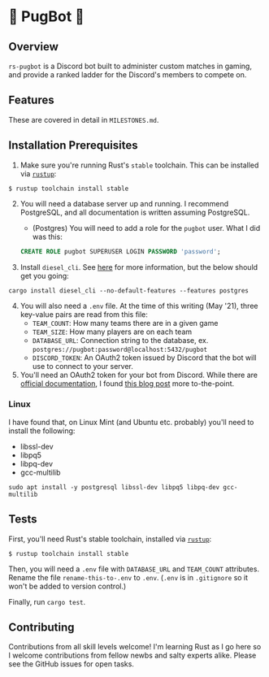 # 🦀 PugBot 🦀

## Overview

`rs-pugbot` is a Discord bot built to administer custom matches in
gaming, and provide a ranked ladder for the Discord's members to compete on.

## Features

These are covered in detail in `MILESTONES.md`.

## Installation Prerequisites

1. Make sure you're running Rust's `stable` toolchain. This can be installed via [`rustup`](https://rustup.rs/):

```
$ rustup toolchain install stable
```

2. You will need a database server up and running. I recommend PostgreSQL, and all documentation is written assuming PostgreSQL.
   * (Postgres) You will need to add a role for the `pugbot` user. What I did was this:

    ```sql
    CREATE ROLE pugbot SUPERUSER LOGIN PASSWORD 'password';
    ```

3. Install `diesel_cli`. See [here](https://diesel.rs/guides/getting-started.html) for more information, but the below should get you going:

```shell
cargo install diesel_cli --no-default-features --features postgres
```

4. You will also need a `.env` file. At the time of this writing (May '21), three key-value pairs are read from this file:
   * `TEAM_COUNT`: How many teams there are in a given game
   * `TEAM_SIZE`: How many players are on each team
   * `DATABASE_URL`: Connection string to the database, ex. `postgres://pugbot:password@localhost:5432/pugbot`
   * `DISCORD_TOKEN`: An OAuth2 token issued by Discord that the bot will use to connect to your server.
5. You'll need an OAuth2 token for your bot from Discord. While there are [official documentation](https://discord.com/developers/docs/topics/oauth2), I found [this blog post](https://www.writebots.com/discord-bot-token) more to-the-point.

### Linux
I have found that, on Linux Mint (and Ubuntu etc. probably) you'll need to
install the following:

* libssl-dev
* libpq5
* libpq-dev
* gcc-multilib

`sudo apt install -y postgresql libssl-dev libpq5 libpq-dev gcc-multilib`

## Tests
First, you'll need Rust's stable toolchain, installed via [`rustup`](https://rustup.rs/):

```
$ rustup toolchain install stable
```

Then, you will need a `.env` file with `DATABASE_URL` and `TEAM_COUNT` attributes. Rename the file `rename-this-to-.env` to `.env`. (`.env` is in `.gitignore` so it won't be added to version control.)

Finally, run `cargo test`.

## Contributing

Contributions from all skill levels welcome! I'm learning Rust as I go here so
I welcome contributions from fellow newbs and salty experts alike. Please see
the GitHub issues for open tasks.
